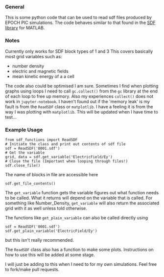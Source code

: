 ### General
This is some python code that can be used to read sdf files produced by EPOCH PIC simulations. The code behaves similar to that found in the [SDF library](https://github.com/Warwick-Plasma/SDF_Matlab) for MATLAB.

### Notes
Currently only works for SDF block types of 1 and 3
This covers basically most grid variables such as:
- number density
- electric and magnetic fields
- mean kinetic energy of a a cell

The code also could be optimised I am sure.
Sometimes I find when plotting graphs using loops I need to call `gc.collect()` from the `gc` library at the end of each loop to free up memory. Also my experiences `collect()` does not work in `jupyter-notebook`. I haven't found out if the 'memory leak' is my fault is from the `ReadSDF` class or `matplotlib`. I have a feeling it is from the way I was plotting with `matplotlib`. This will be updated when I have time to test... 

### Example Usage
```
from sdf_functions import ReadSDF
# Initiate the class and print out contents of sdf file
sdf = ReadSDF('0001.sdf')
# Get the variable
grid, data = sdf.get_variable('ElectricField/Ey')
# Close the file (Important when looping through files!)
sdf.close_file()
```

The name of blocks in file are accessible here
```
sdf.get_file_contents()
```
The `get_variable` function gets the variable figures out what function needs to be called. What it returns will depend on the variable that is called. For something like Number_Density, `get_variable` will also return the associated grid with it as well unless told otherwise.

The functions like `get_plain_variable` can also be called directly using
```
sdf = ReadSDF('0001.sdf')
sdf.get_plain_variable('ElectricField/Ey')
```
but this isn't really recommended.

The `ReadSDF` class also has a function to make some plots. Instructions on how to use this will be added at some stage.

I will just be adding to this when I need to for my own simulations. Feel free to fork/make pull requests.
